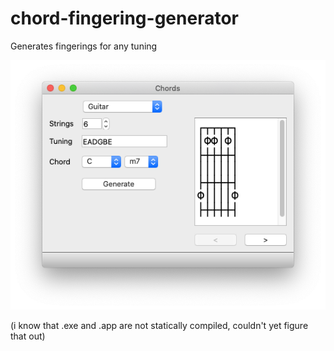 # chord-fingering-generator
Generates fingerings for any tuning

![Screenshot](Screenshot.png)

(i know that .exe and .app are not statically compiled, couldn't yet figure that out)
